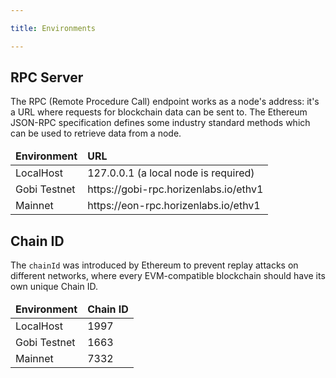 ```yaml
---

title: Environments 

---
```

## RPC Server

The RPC (Remote Procedure Call) endpoint works as a node's address: it's a URL where requests for blockchain data can be sent to. The Ethereum JSON-RPC specification defines some industry standard methods which can be used to retrieve data from a node.


<table>
  <thead>
    <tr>
      <td><strong>Environment</strong></td>
      <td><strong>URL</strong></td>
    </tr>
  </thead>
  <tbody>
    <tr>
      <td>LocalHost</td>
      <td>127.0.0.1 (a local node is required)</td>
    </tr>
    <tr>
      <td>Gobi Testnet</td>
      <td>https://gobi-rpc.horizenlabs.io/ethv1</td>
    </tr>
    <tr>
      <td>Mainnet</td>
      <td>https://eon-rpc.horizenlabs.io/ethv1</td>
    </tr>
  </tbody>
</table>



## Chain ID

The `chainId` was introduced by Ethereum to prevent replay attacks on different networks, where every EVM-compatible blockchain should have its own unique Chain ID.



<table>
  <thead>
    <tr>
      <td><strong>Environment</strong></td>
      <td><strong>Chain ID</strong></td>
    </tr>
  </thead>
  <tbody>
    <tr>
      <td>LocalHost</td>
      <td>1997</td>
    </tr>
    <tr>
      <td>Gobi Testnet</td>
      <td>1663</td>
    </tr>
    <tr>
      <td>Mainnet</td>
      <td>7332</td>
    </tr>
  </tbody>
</table>




